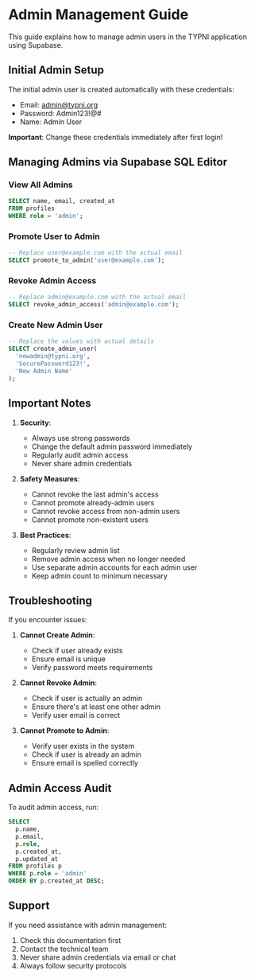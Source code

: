 # Admin Management Guide

This guide explains how to manage admin users in the TYPNI application using Supabase.

## Initial Admin Setup

The initial admin user is created automatically with these credentials:
- Email: admin@typni.org
- Password: Admin123!@#
- Name: Admin User

**Important**: Change these credentials immediately after first login!

## Managing Admins via Supabase SQL Editor

### View All Admins
```sql
SELECT name, email, created_at 
FROM profiles 
WHERE role = 'admin';
```

### Promote User to Admin
```sql
-- Replace user@example.com with the actual email
SELECT promote_to_admin('user@example.com');
```

### Revoke Admin Access
```sql
-- Replace admin@example.com with the actual email
SELECT revoke_admin_access('admin@example.com');
```

### Create New Admin User
```sql
-- Replace the values with actual details
SELECT create_admin_user(
  'newadmin@typni.org',
  'SecurePassword123!',
  'New Admin Name'
);
```

## Important Notes

1. **Security**:
   - Always use strong passwords
   - Change the default admin password immediately
   - Regularly audit admin access
   - Never share admin credentials

2. **Safety Measures**:
   - Cannot revoke the last admin's access
   - Cannot promote already-admin users
   - Cannot revoke access from non-admin users
   - Cannot promote non-existent users

3. **Best Practices**:
   - Regularly review admin list
   - Remove admin access when no longer needed
   - Use separate admin accounts for each admin user
   - Keep admin count to minimum necessary

## Troubleshooting

If you encounter issues:

1. **Cannot Create Admin**:
   - Check if user already exists
   - Ensure email is unique
   - Verify password meets requirements

2. **Cannot Revoke Admin**:
   - Check if user is actually an admin
   - Ensure there's at least one other admin
   - Verify user email is correct

3. **Cannot Promote to Admin**:
   - Verify user exists in the system
   - Check if user is already an admin
   - Ensure email is spelled correctly

## Admin Access Audit

To audit admin access, run:
```sql
SELECT 
  p.name,
  p.email,
  p.role,
  p.created_at,
  p.updated_at
FROM profiles p
WHERE p.role = 'admin'
ORDER BY p.created_at DESC;
```

## Support

If you need assistance with admin management:
1. Check this documentation first
2. Contact the technical team
3. Never share admin credentials via email or chat
4. Always follow security protocols 